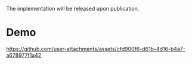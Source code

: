 The implementation will be released upon publication.

# Demo
https://github.com/user-attachments/assets/cfd900f6-d61b-4d16-b4a7-a678977f1a42
